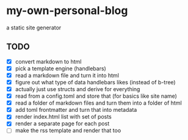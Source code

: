 # my-own-personal-blog

a static site generator

## TODO

- [x] convert markdown to html
- [x] pick a template engine (handlebars)
- [x] read a markdown file and turn it into html
- [x] figure out what type of data handlebars likes (instead of b-tree)
- [x] actually just use structs and derive for everything
- [x] read from a config.toml and store that (for basics like site name)
- [x] read a folder of markdown files and turn them into a folder of html
- [x] add toml frontmatter and turn that into metadata
- [x] render index.html list with set of posts
- [x] render a separate page for each post
- [ ] make the rss template and render that too
